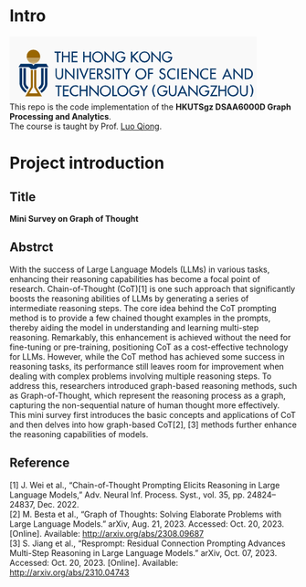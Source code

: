 # Intro

![HKUSTgz](./figs/hkust-logo.png)  
This repo is the code implementation of the **HKUTSgz DSAA6000D Graph Processing and Analytics**.  
The course is taught by Prof. [Luo Qiong](https://www.cse.ust.hk/~luo/).


# Project introduction
## Title 
**Mini Survey on Graph of Thought**
## Abstrct
With the success of Large Language Models (LLMs) in various tasks, enhancing their reasoning capabilities has become a focal point of research. Chain-of-Thought (CoT)[1] is one such approach that significantly boosts the reasoning abilities of LLMs by generating a series of intermediate reasoning steps. The core idea behind the CoT prompting method is to provide a few chained thought examples in the prompts, thereby aiding the model in understanding and learning multi-step reasoning. Remarkably, this enhancement is achieved without the need for fine-tuning or pre-training, positioning CoT as a cost-effective technology for LLMs. However, while the CoT method has achieved some success in reasoning tasks, its performance still leaves room for improvement when dealing with complex problems involving multiple reasoning steps. To address this, researchers introduced graph-based reasoning methods, such as Graph-of-Thought, which represent the reasoning process as a graph, capturing the non-sequential nature of human thought more effectively. This mini survey first introduces the basic concepts and applications of CoT and then delves into how graph-based CoT[2], [3] methods further enhance the reasoning capabilities of models.
## Reference
[1]	J. Wei et al., “Chain-of-Thought Prompting Elicits Reasoning in Large Language Models,” Adv. Neural Inf. Process. Syst., vol. 35, pp. 24824–24837, Dec. 2022.  
[2]	M. Besta et al., “Graph of Thoughts: Solving Elaborate Problems with Large Language Models.” arXiv, Aug. 21, 2023. Accessed: Oct. 20, 2023. [Online]. Available: http://arxiv.org/abs/2308.09687  
[3]	S. Jiang et al., “Resprompt: Residual Connection Prompting Advances Multi-Step Reasoning in Large Language Models.” arXiv, Oct. 07, 2023. Accessed: Oct. 20, 2023. [Online]. Available: http://arxiv.org/abs/2310.04743  
